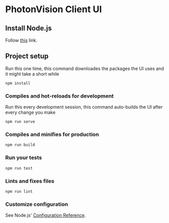 # PhotonVision Client UI

## Install Node.js

Follow [this](https://nodejs.org/en/) link.

## Project setup
Run this one time, this command downloades the packages the UI uses and it might take a short while

```
npm install
```

### Compiles and hot-reloads for development
Run this every development session, this command auto-builds the UI after every change you make

```
npm run serve
```

### Compiles and minifies for production
```
npm run build
```

### Run your tests
```
npm run test
```

### Lints and fixes files
```
npm run lint
```

### Customize configuration
See Node.js' [Configuration Reference](https://cli.vuejs.org/config/).
